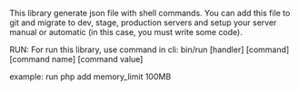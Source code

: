 This library generate json file with shell commands. You can add this file to git and migrate to dev, stage, production servers and setup your server manual or automatic (in this case, you must write some code).

RUN:
For run this library, use command in cli: bin/run [handler] [command] [command name] [command value]

example: run php add memory_limit 100MB